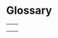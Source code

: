 # Glossary

|              |   |
|--------------|---|
|              |   |
|              |   |
|              |   |
